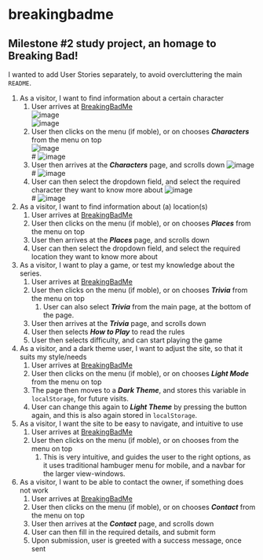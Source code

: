 # breakingbadme
## Milestone #2 study project, an homage to Breaking Bad!
I wanted to add User Stories separately, to avoid overcluttering the main `README`.

1. As a visitor, I want to find information about a certain character
    1. User arrives at [BreakingBadMe](https://michaeldijk.github.io/breakingbadme/index.html)<br>
    ![image](https://raw.githubusercontent.com/michaeldijk/breakingbadme/main/assets/readMeFiles/userStories/storyOneOne.png)<br>
    ![image](https://raw.githubusercontent.com/michaeldijk/breakingbadme/main/assets/readMeFiles/userStories/storyOneOneTwo.png)
    2. User then clicks on the menu (if moble), or on chooses ***Characters*** from the menu on top<br>
    ![image](https://raw.githubusercontent.com/michaeldijk/breakingbadme/main/assets/readMeFiles/userStories/storyOneTwoOne.png)<br>#
    ![image](https://raw.githubusercontent.com/michaeldijk/breakingbadme/main/assets/readMeFiles/userStories/storyOneTwoTwo.png)
    3. User then arrives at the ***Characters*** page, and scrolls down
    ![image](https://raw.githubusercontent.com/michaeldijk/breakingbadme/main/assets/readMeFiles/userStories/storyOneThreeOne.png)<br>#
    ![image](https://raw.githubusercontent.com/michaeldijk/breakingbadme/main/assets/readMeFiles/userStories/storyOneThreeTwo.png)
    4. User can then select the dropdown field, and select the required character they want to know more about
    ![image](https://raw.githubusercontent.com/michaeldijk/breakingbadme/main/assets/readMeFiles/userStories/storyOneFourOne.png)<br>#
    ![image](https://raw.githubusercontent.com/michaeldijk/breakingbadme/main/assets/readMeFiles/userStories/storyOneFourTwo.png)
2. As a visitor, I want to find information about (a) location(s)
    1. User arrives at [BreakingBadMe](https://michaeldijk.github.io/breakingbadme/index.html)
    2. User then clicks on the menu (if moble), or on chooses ***Places*** from the menu on top
    3. User then arrives at the ***Places*** page, and scrolls down
    4. User can then select the dropdown field, and select the required location they want to know more about
3. As a visitor, I want to play a game, or test my knowledge about the series.
    1. User arrives at [BreakingBadMe](https://michaeldijk.github.io/breakingbadme/index.html)
    2. User then clicks on the menu (if moble), or on chooses ***Trivia*** from the menu on top
        1. User can also select ***Trivia*** from the main page, at the bottom of the page.
    3. User then arrives at the ***Trivia*** page, and scrolls down
    4. User then selects ***How to Play*** to read the rules
    5. User then selects difficulty, and can start playing the game
4. As a visitor, and a dark theme user, I want to adjust the site, so that it suits my style/needs
    1. User arrives at [BreakingBadMe](https://michaeldijk.github.io/breakingbadme/index.html)
    2. User then clicks on the menu (if moble), or on chooses ***Light Mode*** from the menu on top
    3. The page then moves to a ***Dark Theme***, and stores this variable in `localStorage`, for future visits.
    4. User can change this again to ***Light Theme*** by pressing the button again, and this is also again stored in `localStorage`.
5. As a visitor, I want the site to be easy to navigate, and intuitive to use
    1. User arrives at [BreakingBadMe](https://michaeldijk.github.io/breakingbadme/index.html)
    2. User then clicks on the menu (if moble), or on chooses from the menu on top
        1. This is very intuitive, and guides the user to the right options, as it uses traditional hambuger menu for mobile, and a navbar for the larger view-windows.
6. As a visitor, I want to be able to contact the owner, if something does not work
    1. User arrives at [BreakingBadMe](https://michaeldijk.github.io/breakingbadme/index.html)
    2. User then clicks on the menu (if moble), or on chooses ***Contact*** from the menu on top
    3. User then arrives at the ***Contact*** page, and scrolls down
    4. User can then fill in the required details, and submit form
    5. Upon submission, user is greeted with a success message, once sent